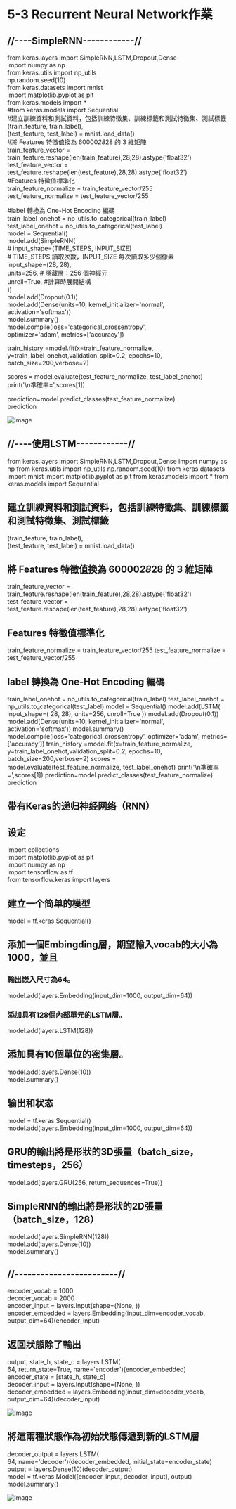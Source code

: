 # 5-3 Recurrent Neural Network作業

## //----SimpleRNN------------//  
from keras.layers import SimpleRNN,LSTM,Dropout,Dense  
import numpy as np  
from keras.utils import np_utils  
np.random.seed(10)  
from keras.datasets import mnist  
import matplotlib.pyplot as plt  
from keras.models import *  
#from keras.models import Sequential  
#建立訓練資料和測試資料，包括訓練特徵集、訓練標籤和測試特徵集、測試標籤	
(train_feature, train_label),\
(test_feature, test_label) = mnist.load_data()  
#將 Features 特徵值換為 60000*28*28 的 3 維矩陣  
train_feature_vector = train_feature.reshape(len(train_feature),28,28).astype('float32')  
test_feature_vector = test_feature.reshape(len(test_feature),28,28).astype('float32')  
#Features 特徵值標準化  
train_feature_normalize = train_feature_vector/255  
test_feature_normalize = test_feature_vector/255  

#label 轉換為 One-Hot Encoding 編碼  
train_label_onehot = np_utils.to_categorical(train_label)  
test_label_onehot = np_utils.to_categorical(test_label)  
model = Sequential()  
model.add(SimpleRNN(  
    # input_shape=(TIME_STEPS, INPUT_SIZE)  
    # TIME_STEPS 讀取次數，INPUT_SIZE 每次讀取多少個像素  
    input_shape=(28, 28),   
    units=256, # 隱藏層：256 個神經元  
    unroll=True, #計算時展開結構  
))  
model.add(Dropout(0.1))  
model.add(Dense(units=10, kernel_initializer='normal', activation='softmax'))  
model.summary()  
model.compile(loss='categorical_crossentropy',  
              optimizer='adam', metrics=['accuracy'])  

train_history =model.fit(x=train_feature_normalize,  
                         y=train_label_onehot,validation_split=0.2, 
                         epochs=10, batch_size=200,verbose=2)  

scores = model.evaluate(test_feature_normalize, test_label_onehot)  
print('\n準確率=',scores[1])  

prediction=model.predict_classes(test_feature_normalize)  
prediction  

![image](https://github.com/SuWeizhe1124/3-19/blob/master/Kers%20%E6%B8%AC%E8%A9%A6/RA.JPG) 

## //----使用LSTM------------// 
from keras.layers import SimpleRNN,LSTM,Dropout,Dense
import numpy as np
from keras.utils import np_utils
np.random.seed(10)
from keras.datasets import mnist
import matplotlib.pyplot as plt
from keras.models import *
from keras.models import Sequential
## 建立訓練資料和測試資料，包括訓練特徵集、訓練標籤和測試特徵集、測試標籤	
(train_feature, train_label),\
(test_feature, test_label) = mnist.load_data()  

## 將 Features 特徵值換為 60000*28*28 的 3 維矩陣
train_feature_vector = train_feature.reshape(len(train_feature),28,28).astype('float32')
test_feature_vector = test_feature.reshape(len(test_feature),28,28).astype('float32')
## Features 特徵值標準化
train_feature_normalize = train_feature_vector/255
test_feature_normalize = test_feature_vector/255
## label 轉換為 One-Hot Encoding 編碼
train_label_onehot = np_utils.to_categorical(train_label)
test_label_onehot = np_utils.to_categorical(test_label)
model = Sequential()
model.add(LSTM(
    input_shape=( 28, 28),
    units=256,
    unroll=True
))
model.add(Dropout(0.1))
model.add(Dense(units=10, kernel_initializer='normal', activation='softmax'))
model.summary()
model.compile(loss='categorical_crossentropy', 
              optimizer='adam', metrics=['accuracy'])
train_history =model.fit(x=train_feature_normalize,
                         y=train_label_onehot,validation_split=0.2, 
                         epochs=10, batch_size=200,verbose=2)
scores = model.evaluate(test_feature_normalize, test_label_onehot)
print('\n準確率=',scores[1])
prediction=model.predict_classes(test_feature_normalize)
prediction

















## 带有Keras的递归神经网络（RNN）
##  设定  
import collections  
import matplotlib.pyplot as plt  
import numpy as np  
import tensorflow as tf  
from tensorflow.keras import layers     
##  建立一个简单的模型  
model = tf.keras.Sequential()   
##  添加一個Embingding層，期望輸入vocab的大小為1000，並且    
###  輸出嵌入尺寸為64。   
model.add(layers.Embedding(input_dim=1000, output_dim=64))   
###  添加具有128個內部單元的LSTM層。  
model.add(layers.LSTM(128))    
## 添加具有10個單位的密集層。  
model.add(layers.Dense(10))   
model.summary()   
## 输出和状态   
model = tf.keras.Sequential()  
model.add(layers.Embedding(input_dim=1000, output_dim=64))    
## GRU的輸出將是形狀的3D張量（batch_size，timesteps，256）  
model.add(layers.GRU(256, return_sequences=True))    
## SimpleRNN的輸出將是形狀的2D張量（batch_size，128）    
model.add(layers.SimpleRNN(128))    
model.add(layers.Dense(10))    
model.summary()   
## //------------------------//  
encoder_vocab = 1000   
decoder_vocab = 2000  
encoder_input = layers.Input(shape=(None, ))  
encoder_embedded = layers.Embedding(input_dim=encoder_vocab, output_dim=64)(encoder_input)  
## 返回狀態除了輸出  
output, state_h, state_c = layers.LSTM(  
    64, return_state=True, name='encoder')(encoder_embedded)  
encoder_state = [state_h, state_c]  
decoder_input = layers.Input(shape=(None, ))  
decoder_embedded = layers.Embedding(input_dim=decoder_vocab, output_dim=64)(decoder_input)  

![image](https://github.com/SuWeizhe1124/3-19/blob/master/Kers%20%E6%B8%AC%E8%A9%A6/RNN-1.JPG) 

## 將這兩種狀態作為初始狀態傳遞到新的LSTM層  
decoder_output = layers.LSTM(   
    64, name='decoder')(decoder_embedded, initial_state=encoder_state)   
output = layers.Dense(10)(decoder_output)   
model = tf.keras.Model([encoder_input, decoder_input], output)    
model.summary()   

![image](https://github.com/SuWeizhe1124/3-19/blob/master/Kers%20%E6%B8%AC%E8%A9%A6/RNN-2.JPG) 

